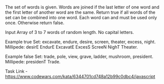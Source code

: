 The set of words is given. Words are joined if the last letter of one word and the first letter of another word are the same. Return true if all words of the set can be combined into one word. Each word can and must be used only once. Otherwise return false.

Input
Array of 3 to 7 words of random length. No capital letters.

Example true
Set: excavate, endure, desire, screen, theater, excess, night.
Millipede: desirE EndurE ExcavatE ExcesS ScreeN NighT Theater.

Example false
Set: trade, pole, view, grave, ladder, mushroom, president.
Millipede: presidenT Trade.

Task Link - https://www.codewars.com/kata/6344701cd748a12b99c0dbc4/javascript